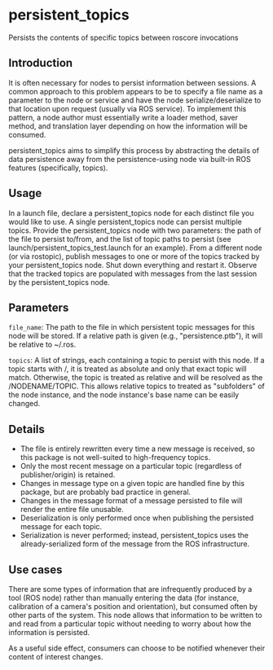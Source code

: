 # persistent_topics
Persists the contents of specific topics between roscore invocations

## Introduction
It is often necessary for nodes to persist information between sessions.  A common approach to this problem appears to be to specify a file name as a parameter to the node or service and have the node serialize/deserialize to that location upon request (usually via ROS service).  To implement this pattern, a node author must essentially write a loader method, saver method, and translation layer depending on how the information will be consumed.

persistent_topics aims to simplify this process by abstracting the details of data persistence away from the persistence-using node via built-in ROS features (specifically, topics).

## Usage
In a launch file, declare a persistent_topics node for each distinct file you would like to use.  A single persistent_topics node can persist multiple topics.  Provide the persistent_topics node with two parameters: the path of the file to persist to/from, and the list of topic paths to persist (see launch/persistent_topics_test.launch for an example).  From a different node (or via rostopic), publish messages to one or more of the topics tracked by your persistent_topics node.  Shut down everything and restart it.  Observe that the tracked topics are populated with messages from the last session by the persistent_topics node.

## Parameters
```file_name```: The path to the file in which persistent topic messages for this node will be stored.  If a relative path is given (e.g., "persistence.ptb"), it will be relative to ~/.ros.

```topics```: A list of strings, each containing a topic to persist with this node.  If a topic starts with /, it is treated as absolute and only that exact topic will match.  Otherwise, the topic is treated as relative and will be resolved as the /NODENAME/TOPIC.  This allows relative topics to treated as "subfolders" of the node instance, and the node instance's base name can be easily changed.

## Details
* The file is entirely rewritten every time a new message is received, so this package is not well-suited to high-frequency topics.
* Only the most recent message on a particular topic (regardless of publisher/origin) is retained.
* Changes in message type on a given topic are handled fine by this package, but are probably bad practice in general.
* Changes in the message format of a message persisted to file will render the entire file unusable.
* Deserialization is only performed once when publishing the persisted message for each topic.
* Serialization is never performed; instead, persistent_topics uses the already-serialized form of the message from the ROS infrastructure.

## Use cases
There are some types of information that are infrequently produced by a tool (ROS node) rather than manually entering the data (for instance, calibration of a camera's position and orientation), but consumed often by other parts of the system.  This node allows that information to be written to and read from a particular topic without needing to worry about how the information is persisted.

As a useful side effect, consumers can choose to be notified whenever their content of interest changes.